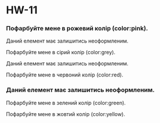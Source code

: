 # HW-11
<!DOCTYPE html>
<html lang="en">
<head>
    <meta charset="UTF-8">
    <meta name="viewport" content="width=device-width, initial-scale=1.0">
    <title>Document</title>
    <link rel="stylesheet" href="/style.css">
</head>
<body>
    <div class="text-box">
        <h3>Пофарбуйте мене в рожевий колір (color:pink).</h3>
        <p>Даний елемент має залишитись неоформленим.</p>
        <p id="greycol">Пофарбуйте мене в сірий колір (color:grey).</p>
        <div>Даний елемент має залишитись неоформленим.</div>
        <div><p>Пофарбуйте мене в червоний колір (color:red).</p></div>
        <h3>Даний елемент має залишитись неоформленим.</h3>
        <p>Пофарбуйте мене в зелений колір (color:green).</p>
        <p class="yellow">Пофарбуйте мене в жовтий колір (color:yellow).</p>
      </div> 
</body>
</html>